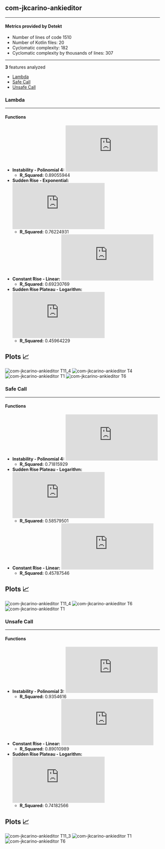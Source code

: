 ## com-jkcarino-ankieditor
----
#### Metrics provided by Detekt
* Number of lines of code 1510
* Number of Kotlin files: 20
* Cyclomatic complexity: 182
* Cyclomatic complexity by thousands of lines: 307 

----
**3** features analyzed

*	<a href="#lambda">Lambda</a> 
*	<a href="#safe_call">Safe Call</a> 
*	<a href="#unsafe_call">Unsafe Call</a> 


### <a name="lambda">Lambda</a>
----
#### Functions
* **Instability - Polinomial 4:** ![equation](http://latex.codecogs.com/svg.latex?-0.000733x%5E4%20&plus;%200.020182x%5E3%20&plus;-0.166405x%5E2%20&plus;%200.478015x%20&plus;%2049.625874)
    * **R_Squared:** 0.89055944
* **Sudden Rise - Exponential:** ![equation](http://latex.codecogs.com/svg.latex?10.824521x%5E%7B1.159457%7D%20&plus;%2049.630996)
    * **R_Squared:** 0.76224931
* **Constant Rise - Linear:** ![equation](http://latex.codecogs.com/svg.latex?0.098901x%20&plus;%2049.615385)
    * **R_Squared:** 0.69230769
* **Sudden Rise Plateau - Logarithm:** ![equation](http://latex.codecogs.com/svg.latex?0.47898%5Clog_%7B3.003735%7D%28x%29%20&plus;%2049.573529)
    * **R_Squared:** 0.45964229

**Plots** :chart_with_upwards_trend:
-----

![com-jkcarino-ankieditor T11_4](../plots/com-jkcarino-ankieditor_lambda_T11_4.png)
![com-jkcarino-ankieditor T4](../plots/com-jkcarino-ankieditor_lambda_T4.png)
![com-jkcarino-ankieditor T1](../plots/com-jkcarino-ankieditor_lambda_T1.png)
![com-jkcarino-ankieditor T6](../plots/com-jkcarino-ankieditor_lambda_T6.png)
### <a name="safe_call">Safe Call</a>
----
#### Functions
* **Instability - Polinomial 4:** ![equation](http://latex.codecogs.com/svg.latex?0.001298x%5E4%20&plus;%20-0.037665x%5E3%20&plus;0.325033x%5E2%20&plus;%20-0.583057x%20&plus;%2031.127373)
    * **R_Squared:** 0.71815929
* **Sudden Rise Plateau - Logarithm:** ![equation](http://latex.codecogs.com/svg.latex?2.6963%5Clog_%7B14.528101%7D%28x%29%20&plus;%2030.687034)
    * **R_Squared:** 0.58579501
* **Constant Rise - Linear:** ![equation](http://latex.codecogs.com/svg.latex?0.164835x%20&plus;%2031.263736)
    * **R_Squared:** 0.45787546

**Plots** :chart_with_upwards_trend:
-----

![com-jkcarino-ankieditor T11_4](../plots/com-jkcarino-ankieditor_safe_call_T11_4.png)
![com-jkcarino-ankieditor T6](../plots/com-jkcarino-ankieditor_safe_call_T6.png)
![com-jkcarino-ankieditor T1](../plots/com-jkcarino-ankieditor_safe_call_T1.png)
### <a name="unsafe_call">Unsafe Call</a>
----
#### Functions
* **Instability - Polinomial 3:** ![equation](http://latex.codecogs.com/svg.latex?('-0.003599x%5E3%20&plus;0.080985x%5E2%20&plus;%20-0.305026x%20&plus;%2011.250749',))
    * **R_Squared:** 0.9354616
* **Constant Rise - Linear:** ![equation](http://latex.codecogs.com/svg.latex?0.197802x%20&plus;%2010.516484)
    * **R_Squared:** 0.89010989
* **Sudden Rise Plateau - Logarithm:** ![equation](http://latex.codecogs.com/svg.latex?1.236433%5Clog_%7B3.550336%7D%28x%29%20&plus;%2010.244096)
    * **R_Squared:** 0.74182566

**Plots** :chart_with_upwards_trend:
-----

![com-jkcarino-ankieditor T11_3](../plots/com-jkcarino-ankieditor_unsafe_call_T11_3.png)
![com-jkcarino-ankieditor T1](../plots/com-jkcarino-ankieditor_unsafe_call_T1.png)
![com-jkcarino-ankieditor T6](../plots/com-jkcarino-ankieditor_unsafe_call_T6.png)
